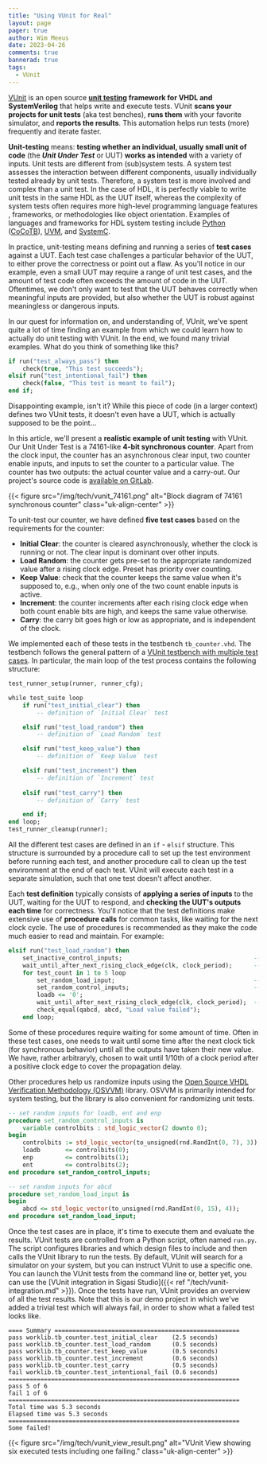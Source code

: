 ```yaml
---
title: "Using VUnit for Real"
layout: page
pager: true
author: Wim Meeus
date: 2023-04-26
comments: true
bannerad: true
tags:
  - VUnit
---
```


[VUnit](https://vunit.github.io) is an open source **[unit
testing](https://en.wikipedia.org/wiki/Unit_testing) framework for
VHDL and SystemVerilog** that helps write and execute
tests.  VUnit **scans your projects for unit tests** (aka test
benches), **runs them** with your favorite simulator, and **reports the
results**.  This automation helps run tests (more) frequently and iterate
faster.

**Unit-testing** means: **testing whether an individual, usually
small unit of code** (the ***Unit Under Test*** or UUT) **works as
intended** with a variety of inputs.  Unit tests are different from
(sub)system tests. A system test assesses the interaction between
different components, usually individually tested already by unit
tests. Therefore, a system test is more involved and complex than a unit
test. In the case of HDL, it is perfectly viable to write unit tests
in the same HDL as the UUT itself, whereas the complexity of system
tests often requires more high-level programming language features
, frameworks, or methodologies like object orientation. Examples of languages and
frameworks for HDL system testing include
[Python](https://www.python.org/) ([CoCoTB](https://www.cocotb.org/)),
[UVM](https://www.accellera.org/downloads/standards/uvm), and
[SystemC](https://systemc.org/).

In practice, unit-testing means defining and running a series of **test
cases** against a UUT.  Each test case challenges a particular
behavior of the UUT, to either prove the correctness or point out
a flaw.  As you'll notice in our example, even a small UUT may require
a range of unit test cases, and the amount of test code often exceeds
the amount of code in the UUT.  Oftentimes, we don't only want to test
that the UUT behaves correctly when meaningful inputs are provided,
but also whether the UUT is robust against meaningless or dangerous
inputs.

In our quest for information on, and understanding of, VUnit, we've
spent quite a lot of time finding an example from which we could learn
how to actually do unit testing with VUnit. In the end, we found many
trivial examples. What do you think of something like this?

```vhdl
if run("test_always_pass") then
    check(true, "This test succeeds");
elsif run("test_intentional_fail") then
    check(false, "This test is meant to fail");
end if;
```

Disappointing example, isn't it? While this piece of code (in a larger
context) defines two VUnit tests, it doesn't even have a UUT, which is
actually supposed to be the point...

In this article, we'll present a **realistic example of unit testing**
with VUnit.  Our Unit Under Test is a 74161-like **4-bit synchronous
counter**.  Apart from the clock input, the counter has an
asynchronous clear input, two counter enable inputs, and inputs to set
the counter to a particular value. The counter has two outputs: the
actual counter value and a carry-out.  Our project's source code is
[available on GitLab](https://gitlab.com/sigasi/public/vunit-ci).

{{< figure src="/img/tech/vunit_74161.png" alt="Block diagram of 74161 synchronous counter" class="uk-align-center" >}}

To unit-test our counter, we have defined **five test cases** based on the requirements for the counter:
* **Initial Clear**: the counter is cleared asynchronously, whether the clock is running or not. The clear input is dominant over other inputs.
* **Load Random**: the counter gets pre-set to the appropriate randomized value after a rising clock edge. Preset has priority over counting.
* **Keep Value**: check that the counter keeps the same value when it's supposed to, e.g., when only one of the two count enable inputs is active.
* **Increment**: the counter increments after each rising clock edge when both count enable bits are high, and keeps the same value otherwise.
* **Carry**: the carry bit goes high or low as appropriate, and is independent of the clock.

We implemented each of these tests in the testbench
`tb_counter.vhd`. The testbench follows the general pattern of a
[VUnit testbench with multiple test
cases](https://vunit.github.io/user_guide.html#id5).  In particular,
the main loop of the test process contains the following structure:

```vhdl
test_runner_setup(runner, runner_cfg);

while test_suite loop
    if run("test_initial_clear") then
        -- definition of `Initial Clear` test

    elsif run("test_load_random") then
        -- definition of `Load Random` test

    elsif run("test_keep_value") then
        -- definition of `Keep Value` test

    elsif run("test_increment") then
        -- definition of `Increment` test
	
    elsif run("test_carry") then
        -- definition of `Carry` test

    end if;
end loop;
test_runner_cleanup(runner);
```

All the different test cases are defined in an `if` - `elsif`
structure. This structure is surrounded by a procedure call to set up
the test environment before running each test, and another procedure
call to clean up the test environment at the end of each test.  VUnit will execute
each test in a separate simulation, such that one test doesn't affect
another.

Each **test definition** typically consists of **applying a series of
inputs** to the UUT, waiting for the UUT to respond, and **checking the UUT's outputs each time** for correctness.  You'll notice that the
test definitions make extensive use of **procedure calls** for common
tasks, like waiting for the next clock cycle.  The use of procedures
is recommended as they make the code much easier to read and maintain.
For example:

```vhdl
elsif run("test_load_random") then
    set_inactive_control_inputs;                                     -- procedure
    wait_until_after_next_rising_clock_edge(clk, clock_period);      -- procedure
    for test_count in 1 to 5 loop
        set_random_load_input;                                       -- procedure
        set_random_control_inputs;                                   -- procedure
        loadb <= '0';
        wait_until_after_next_rising_clock_edge(clk, clock_period);  -- procedure
        check_equal(qabcd, abcd, "Load value failed");
    end loop;
```

Some of these procedures require waiting for some amount of time.  Often
in these test cases, one needs to wait until some time after the next
clock tick (for synchronous behavior) until all the outputs have
taken their new value.  We have, rather arbitraryly, chosen to wait
until 1/10th of a clock period after a positive clock edge to cover
the propagation delay.

Other procedures help us randomize inputs using the [Open Source VHDL
Verification Methodology (OSVVM)](https://osvvm.org/) library.  OSVVM
is primarily intended for system testing, but the library is
also convenient for randomizing unit tests.

```vhdl
-- set random inputs for loadb, ent and enp
procedure set_random_control_inputs is
    variable controlbits : std_logic_vector(2 downto 0);
begin
    controlbits := std_logic_vector(to_unsigned(rnd.RandInt(0, 7), 3));
    loadb       <= controlbits(0);
    enp         <= controlbits(1);
    ent         <= controlbits(2);
end procedure set_random_control_inputs;

-- set random inputs for abcd
procedure set_random_load_input is
begin
    abcd <= std_logic_vector(to_unsigned(rnd.RandInt(0, 15), 4));
end procedure set_random_load_input;
```

Once the test cases are in place, it's time to execute them and
evaluate the results.  VUnit tests are controlled from a Python
script, often named `run.py`.  The script configures libraries and
which design files to include and then calls the VUnit library
to run the tests.  By default, VUnit will search for a simulator on
your system, but you can instruct VUnit to use a specific one.  You
can launch the VUnit tests from the command line or, better yet, you can use
the [VUnit integration in Sigasi Studio]({{< ref
"/tech/vunit-integration.md" >}}).  Once the tests have run, VUnit
provides an overview of all the test results. Note that this is our
demo project in which we've added a trivial test which will always
fail, in order to show what a failed test looks like.

```
==== Summary ====================================================
pass worklib.tb_counter.test_initial_clear    (2.5 seconds)
pass worklib.tb_counter.test_load_random      (0.5 seconds)
pass worklib.tb_counter.test_keep_value       (0.5 seconds)
pass worklib.tb_counter.test_increment        (0.6 seconds)
pass worklib.tb_counter.test_carry            (0.5 seconds)
fail worklib.tb_counter.test_intentional_fail (0.6 seconds)
=================================================================
pass 5 of 6
fail 1 of 6
=================================================================
Total time was 5.3 seconds
Elapsed time was 5.3 seconds
=================================================================
Some failed!
```

{{< figure src="/img/tech/vunit_view_result.png" alt="VUnit View showing six executed tests including one failing." class="uk-align-center" >}}
